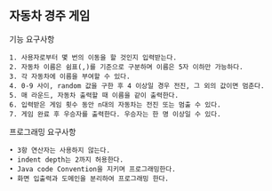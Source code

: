 자동차 경주 게임  
 -  
 기능 요구사항   
 
    1. 사용자로부터 몇 번의 이동을 할 것인지 입력받는다.  
    2. 자동차 이름은 쉼표(,)를 기준으로 구분하며 이름은 5자 이하만 가능하다.  
    3. 각 자동차에 이름을 부여할 수 있다. 
    4. 0-9 사이, random 값을 구한 후 4 이상일 경우 전진, 그 외의 값이면 멈춘다.  
    5. 매 라운드, 자동차 출력할 때 이름을 같이 출력한다.   
    6. 입력받은 게임 횟수 동안 n대의 자동차는 전진 또는 멈출 수 있다.    
    7. 게임 완료 후 우승자를 출력한다. 우승자는 한 명 이상일 수 있다.  
  
  
 프로그래밍 요구사항  
  
    • 3항 연산자는 사용하지 않는다.  
    • indent depth는 2까지 허용한다.  
    • Java code Convention을 지키며 프로그래밍한다.  
    • 화면 입출력과 도메인을 분리하여 프로그래밍 한다.  